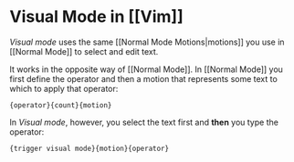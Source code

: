 # Visual Mode in [[Vim]]

_Visual mode_ uses the same [[Normal Mode Motions|motions]] you use in [[Normal Mode]] to select and edit text.

It works in the opposite way of [[Normal Mode]]. In [[Normal Mode]] you first define the operator and then a motion that represents some text to which to apply that operator:

```text
{operator}{count}{motion}
```

In _Visual mode_, however, you select the text first and **then** you type the operator:

```text
{trigger visual mode}{motion}{operator}
```